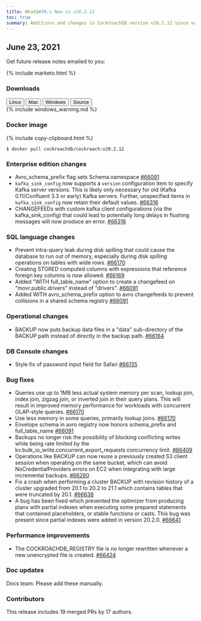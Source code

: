 ```yaml
---
title: What&#39;s New in v20.2.12
toc: true
summary: Additions and changes in CockroachDB version v20.2.12 since version v20.2.11
---
```


## June 23, 2021

Get future release notes emailed to you:

{% include marketo.html %}

### Downloads

<div id="os-tabs" class="filters clearfix">
    <a href="https://binaries.cockroachdb.com/cockroach-v20.2.12.linux-amd64.tgz"><button id="linux" class="filter-button" data-scope="linux" data-eventcategory="linux-binary-release-notes">Linux</button></a>
    <a href="https://binaries.cockroachdb.com/cockroach-v20.2.12.darwin-10.9-amd64.tgz"><button id="mac" class="filter-button" data-scope="mac" data-eventcategory="mac-binary-release-notes">Mac</button></a>
    <a href="https://binaries.cockroachdb.com/cockroach-v20.2.12.windows-6.2-amd64.zip"><button id="windows" class="filter-button" data-scope="windows" data-eventcategory="windows-binary-release-notes">Windows</button></a>
    <a href="https://binaries.cockroachdb.com/cockroach-v20.2.12.src.tgz"><button id="source" class="filter-button" data-scope="source" data-eventcategory="source-release-notes">Source</button></a>
</div>

<section class="filter-content" data-scope="windows">
{% include windows_warning.md %}
</section>

### Docker image

{% include copy-clipboard.html %}
~~~shell
$ docker pull cockroachdb/cockroach:v20.2.12
~~~


### Enterprise edition changes

- Avro_schema_prefix flag sets Schema.namespace [#66091][#66091]
- `kafka_sink_config` now supports a `version` configuration item to specify Kafka server versions. This is likely only necessary for old (Kafka 0.11/Confluent 3.3 or early) Kafka servers. Further, unspecified items in `kafka_sink_config` now retain their default values. [#66316][#66316]
- CHANGEFEEDs with custom kafka client configurations (via the kafka_sink_config) that could lead to potentially long delays in flushing messages will now produce an error. [#66316][#66316]

### SQL language changes

- Prevent intra-query leak during disk spilling that could cause the database to run out of memory, especially during disk spilling operations on tables with wide rows. [#66170][#66170]
- Creating STORED computed columns with expressions that reference foreign key columns is now allowed. [#66169][#66169]
- Added "WITH full_table_name" option to create a changefeed on "movr.public.drivers" instead of "drivers". [#66091][#66091]
- Added WITH avro_schema_prefix option to avro changefeeds to prevent collisions in a shared schema registry [#66091][#66091]

### Operational changes

- BACKUP now puts backup data files in a "data" sub-directory of the BACKUP path instead of directly in the backup path. [#66164][#66164]

### DB Console changes

- Style fix of password input field for Safari [#66135][#66135]

### Bug fixes

- Queries use up to 1MB less actual system memory per scan, lookup join, index join, zigzag join, or inverted join in their query plans. This will result in improved memory performance for workloads with concurrent OLAP-style queries. [#66170][#66170]
- Use less memory in some queries, primarily lookup joins. [#66170][#66170]
- Envelope schema in avro registry now honors schema_prefix and full_table_name [#66091][#66091]
- Backups no longer risk the possibility of blocking conflicting writes while being rate limited by the kv.bulk_io_write.concurrent_export_requests concurrency limit. [#66409][#66409]
- Operations like BACKUP can now reuse a previously created S3 client session when operating on the same bucket, which can avoid NoCredentialProviders errors on EC2 when integrating with large incremental backups. [#66260][#66260]
- Fix a crash when performing a cluster BACKUP with revision history of a cluster upgraded from 20.1 to 20.2 to 21.1 which contains tables that were truncated by 20.1. [#66638][#66638]
- A bug has been fixed which prevented the optimizer from producing plans with partial indexes when executing some prepared statements that contained placeholders, or stable functions or casts. This bug was present since partial indexes were added in version 20.2.0. [#66641][#66641]

### Performance improvements

- The COCKROACHDB_REGISTRY file is no longer rewritten whenever a new unencrypted file is created. [#66424][#66424]

### Doc updates

Docs team: Please add these manually.

### Contributors

This release includes 19 merged PRs by 17 authors.

[#66091]: https://github.com/cockroachdb/cockroach/pull/66091
[#66135]: https://github.com/cockroachdb/cockroach/pull/66135
[#66164]: https://github.com/cockroachdb/cockroach/pull/66164
[#66169]: https://github.com/cockroachdb/cockroach/pull/66169
[#66170]: https://github.com/cockroachdb/cockroach/pull/66170
[#66260]: https://github.com/cockroachdb/cockroach/pull/66260
[#66316]: https://github.com/cockroachdb/cockroach/pull/66316
[#66409]: https://github.com/cockroachdb/cockroach/pull/66409
[#66424]: https://github.com/cockroachdb/cockroach/pull/66424
[#66638]: https://github.com/cockroachdb/cockroach/pull/66638
[#66641]: https://github.com/cockroachdb/cockroach/pull/66641
